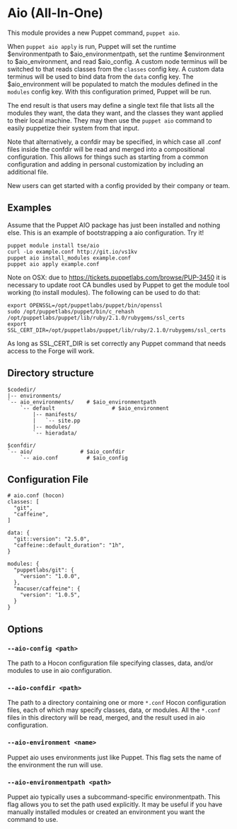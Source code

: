 # Aio (All-In-One) #

This module provides a new Puppet command, `puppet aio`.

When `puppet aio apply` is run, Puppet will set the runtime
$environmentpath to $aio_environmentpath, set the runtime $environment
to $aio_environment, and read $aio_config. A custom node
terminus will be switched to that reads classes from the `classes` config key.
A custom data terminus will be used to bind data from the `data` config key.
The $aio_environment will be populated to match the modules defined in
the `modules` config key. With this configuration primed, Puppet will be run.

The end result is that users may define a single text file that lists all the
modules they want, the data they want, and the classes they want applied to
their local machine. They may then use the `puppet aio` command to
easily puppetize their system from that input.

Note that alternatively, a confdir may be specified, in which case all .conf
files inside the confdir will be read and merged into a compositional
configuration. This allows for things such as starting from a common
configuration and adding in personal customization by including an additional
file.

New users can get started with a config provided by their company or team.

## Examples ##

Assume that the Puppet AIO package has just been installed and nothing else.
This is an example of bootstrapping a aio configuration. Try it!

    puppet module install tse/aio
    curl -Lo example.conf http://git.io/vs1kv
    puppet aio install_modules example.conf
    puppet aio apply example.conf

Note on OSX: due to https://tickets.puppetlabs.com/browse/PUP-3450 it is
necessary to update root CA bundles used by Puppet to get the module tool
working (to install modules). The following can be used to do that:

    export OPENSSL=/opt/puppetlabs/puppet/bin/openssl
    sudo /opt/puppetlabs/puppet/bin/c_rehash /opt/puppetlabs/puppet/lib/ruby/2.1.0/rubygems/ssl_certs
    export SSL_CERT_DIR=/opt/puppetlabs/puppet/lib/ruby/2.1.0/rubygems/ssl_certs

As long as SSL_CERT_DIR is set correctly any Puppet command that needs access to the
Forge will work.

## Directory structure ##

    $codedir/
    |-- environments/
    `-- aio_environments/    # $aio_environmentpath
        `-- default                  # $aio_environment
            |-- manifests/
            |   `-- site.pp
            |-- modules/
            `-- hieradata/

    $confdir/
    `-- aio/               # $aio_confdir
        `-- aio.conf         # $aio_config

## Configuration File ##

    # aio.conf (hocon)
    classes: [
      "git",
      "caffeine",
    ]

    data: {
      "git::version": "2.5.0",
      "caffeine::default_duration": "1h",
    }

    modules: {
      "puppetlabs/git": {
        "version": "1.0.0",
      },
      "macuser/caffeine": {
        "version": "1.0.5",
      }
    }

## Options ##

### `--aio-config <path>` ###

The path to a Hocon configuration file specifying classes, data, and/or modules
to use in aio configuration.

### `--aio-confdir <path>` ###

The path to a directory containing one or more `*.conf` Hocon configuration
files, each of which may specify classes, data, or modules. All the `*.conf`
files in this directory will be read, merged, and the result used in aio
configuration.

### `--aio-environment <name>` ###

Puppet aio uses environments just like Puppet. This flag sets the name of
the environment the run will use.

### `--aio-environmentpath <path>` ###

Puppet aio typically uses a subcommand-specific environmentpath. This
flag allows you to set the path used explicitly. It may be useful if you have
manually installed modules or created an environment you want the command to
use.

